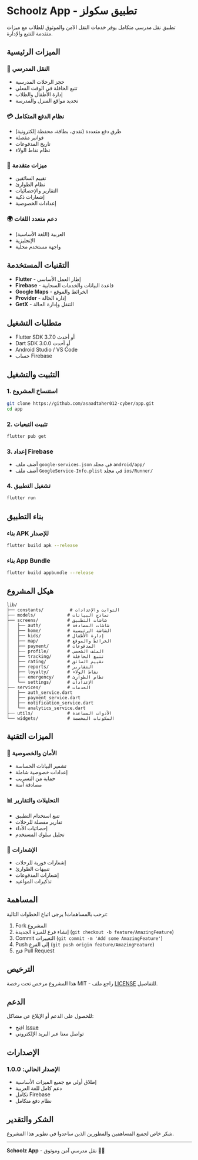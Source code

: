 # Schoolz App - تطبيق سكولز

تطبيق نقل مدرسي متكامل يوفر خدمات النقل الآمن والموثوق للطلاب مع ميزات متقدمة للتتبع والإدارة.

## الميزات الرئيسية

### 🚌 النقل المدرسي
- حجز الرحلات المدرسية
- تتبع الحافلة في الوقت الفعلي
- إدارة الأطفال والطلاب
- تحديد مواقع المنزل والمدرسة

### 💳 نظام الدفع المتكامل
- طرق دفع متعددة (نقدي، بطاقة، محفظة إلكترونية)
- فواتير مفصلة
- تاريخ المدفوعات
- نظام نقاط الولاء

### 📱 ميزات متقدمة
- تقييم السائقين
- نظام الطوارئ
- التقارير والإحصائيات
- إشعارات ذكية
- إعدادات الخصوصية

### 🌍 دعم متعدد اللغات
- العربية (اللغة الأساسية)
- الإنجليزية
- واجهة مستخدم محلية

## التقنيات المستخدمة

- **Flutter** - إطار العمل الأساسي
- **Firebase** - قاعدة البيانات والخدمات السحابية
- **Google Maps** - الخرائط والموقع
- **Provider** - إدارة الحالة
- **GetX** - التنقل وإدارة الحالة

## متطلبات التشغيل

- Flutter SDK 3.7.0 أو أحدث
- Dart SDK 3.0.0 أو أحدث
- Android Studio / VS Code
- حساب Firebase

## التثبيت والتشغيل

### 1. استنساخ المشروع
```bash
git clone https://github.com/asaadtaher012-cyber/app.git
cd app
```

### 2. تثبيت التبعيات
```bash
flutter pub get
```

### 3. إعداد Firebase
- أضف ملف `google-services.json` في مجلد `android/app/`
- أضف ملف `GoogleService-Info.plist` في مجلد `ios/Runner/`

### 4. تشغيل التطبيق
```bash
flutter run
```

## بناء التطبيق

### بناء APK للإصدار
```bash
flutter build apk --release
```

### بناء App Bundle
```bash
flutter build appbundle --release
```

## هيكل المشروع

```
lib/
├── constants/          # الثوابت والإعدادات
├── models/            # نماذج البيانات
├── screens/           # شاشات التطبيق
│   ├── auth/          # شاشات المصادقة
│   ├── home/          # الشاشة الرئيسية
│   ├── kids/          # إدارة الأطفال
│   ├── map/           # الخرائط والموقع
│   ├── payment/       # المدفوعات
│   ├── profile/       # الملف الشخصي
│   ├── tracking/      # تتبع الحافلة
│   ├── rating/        # تقييم السائق
│   ├── reports/       # التقارير
│   ├── loyalty/       # نقاط الولاء
│   ├── emergency/     # نظام الطوارئ
│   └── settings/      # الإعدادات
├── services/          # الخدمات
│   ├── auth_service.dart
│   ├── payment_service.dart
│   ├── notification_service.dart
│   └── analytics_service.dart
├── utils/             # الأدوات المساعدة
└── widgets/           # المكونات المخصصة
```

## الميزات التقنية

### 🔐 الأمان والخصوصية
- تشفير البيانات الحساسة
- إعدادات خصوصية شاملة
- حماية من التسريب
- مصادقة آمنة

### 📊 التحليلات والتقارير
- تتبع استخدام التطبيق
- تقارير مفصلة للرحلات
- إحصائيات الأداء
- تحليل سلوك المستخدم

### 🔔 الإشعارات
- إشعارات فورية للرحلات
- تنبيهات الطوارئ
- إشعارات المدفوعات
- تذكيرات المواعيد

## المساهمة

نرحب بالمساهمات! يرجى اتباع الخطوات التالية:

1. Fork المشروع
2. إنشاء فرع للميزة الجديدة (`git checkout -b feature/AmazingFeature`)
3. Commit التغييرات (`git commit -m 'Add some AmazingFeature'`)
4. Push إلى الفرع (`git push origin feature/AmazingFeature`)
5. فتح Pull Request

## الترخيص

هذا المشروع مرخص تحت رخصة MIT - راجع ملف [LICENSE](LICENSE) للتفاصيل.

## الدعم

للحصول على الدعم أو الإبلاغ عن مشاكل:
- افتح [Issue](https://github.com/asaadtaher012-cyber/app/issues)
- تواصل معنا عبر البريد الإلكتروني

## الإصدارات

### الإصدار الحالي: 1.0.0
- إطلاق أولي مع جميع الميزات الأساسية
- دعم كامل للغة العربية
- تكامل Firebase
- نظام دفع متكامل

## الشكر والتقدير

شكر خاص لجميع المساهمين والمطورين الذين ساعدوا في تطوير هذا المشروع.

---

**Schoolz App** - نقل مدرسي آمن وموثوق 🚌✨